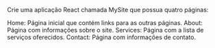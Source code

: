 Crie uma aplicação React chamada MySite que possua quatro páginas:

Home: Página inicial que contém links para as outras páginas.
About: Página com informações sobre o site.
Services: Página com a lista de serviços oferecidos.
Contact: Página com informações de contato.
